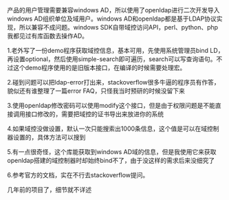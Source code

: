 产品的用户管理需要兼容windows AD，所以使用了openldap进行二次开发导入windows AD组织单位及域用户。windows AD和openldap都是基于LDAP协议实现，所以兼容不成问题。windows SDK自带域控访问API，perl、python、php我都见过有库函数去操作AD。

1.老外写了一份demo程序获取域控信息，基本可用，先使用系统管理员bind LD，再设置optional，然后使用simple-search即可遍历，search可以写查询语句。不过这个demo程序使用的是旧版本接口，在编译的时候需要处理宏。

2.碰到问题可以把ldap-error打出来，stackoverflow很多牛逼的程序员有作答，貌似还有谁整理了一篇error FAQ，只怪我当时预研的时候没留下来

3.使用openldap修改密码可以使用modify这个接口，但是由于权限问题是不能直接调用接口修改的，需要把域控的证书导出来放进你的系统

4.如果域控没做设置，默认一次只能搜索出1000条信息，这个值是可以在域控制器设置的，具体方法可以搜到

5.有一点很奇怪，这个库能获取到windows AD域的信息，但是我使用它来获取openldap搭建的域控制器时却始终bind不了，由于没这样的需求后来没细究了

6.参考官方的文档，实在不行去stackoverflow提问。

几年前的项目了，细节就不详述
